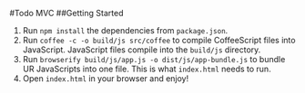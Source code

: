 #Todo MVC
##Getting Started
1. Run ```npm install``` the dependencies from ```package.json```.
2. Run ```coffee -c -o build/js src/coffee``` to compile CoffeeScript files into JavaScript. JavaScript files compile into the ```build/js``` directory.
3. Run ```browserify build/js/app.js -o dist/js/app-bundle.js``` to bundle UR JavaScripts into one file. This is what ```index.html``` needs to run.
4. Open ```index.html``` in your browser and enjoy!
